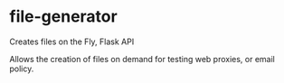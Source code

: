 # file-generator
Creates files on the Fly, Flask API

Allows the creation of files on demand for testing web proxies, or email policy.
